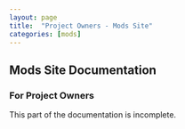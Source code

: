 ```yaml
---
layout: page
title:  "Project Owners - Mods Site"
categories: [mods]
---
```


## Mods Site Documentation

### For Project Owners

This part of the documentation is incomplete.